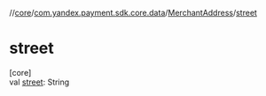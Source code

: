//[core](../../../index.md)/[com.yandex.payment.sdk.core.data](../index.md)/[MerchantAddress](index.md)/[street](street.md)

# street

[core]\
val [street](street.md): String
